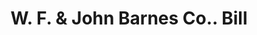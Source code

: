 ---
doi: 10.7916/D8R79S8S
date_other: '1899'
date_other_textual: '1899'
form: printed ephemera
genre:
- Invoices
name:
- W. F. & John Barnes Co.
object_in_context_url: https://biggert.cul.columbia.edu/items/view/ave_biggert_00278
subject_hierarchical_geographic:
- Rockford, Illinois, United States
subject_name:
- W. F. & John Barnes Co.
title: W. F. & John Barnes Co.. Bill
sort_title: W. F. & John Barnes Co.. Bill
call_number: ave_biggert_00278
coordinates:
- 42.25944444444445,-89.06444444444445
pid: ave_biggert_00278
identifiers: ave_biggert_00278
thumbnail: https://derivativo-3.library.columbia.edu/iiif/2/ldpd:344239/full/!256,256/0/native.jpg
permalink: /biggert/ave_biggert_00278/
layout: iiif-image-page
---